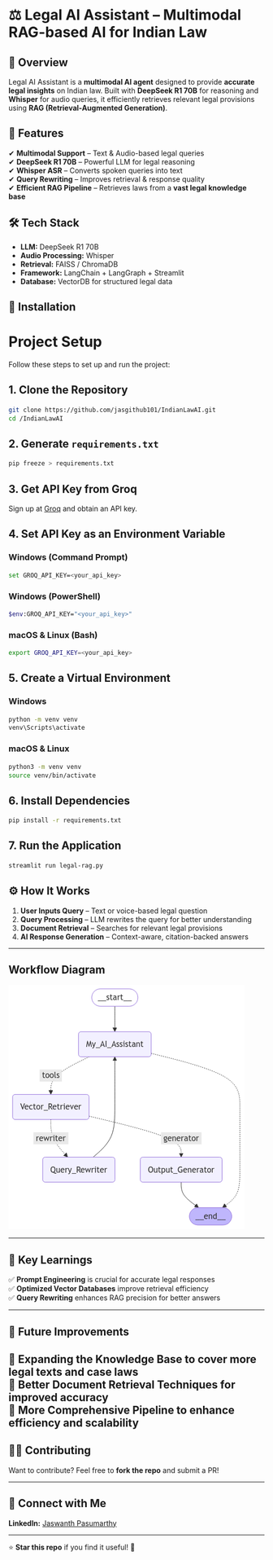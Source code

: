 # ⚖️ Legal AI Assistant – Multimodal RAG-based AI for Indian Law  

## 🚀 Overview  
Legal AI Assistant is a **multimodal AI agent** designed to provide **accurate legal insights** on Indian law. Built with **DeepSeek R1 70B** for reasoning and **Whisper** for audio queries, it efficiently retrieves relevant legal provisions using **RAG (Retrieval-Augmented Generation)**.

## 🔹 Features  
✔ **Multimodal Support** – Text & Audio-based legal queries  
✔ **DeepSeek R1 70B** – Powerful LLM for legal reasoning  
✔ **Whisper ASR** – Converts spoken queries into text  
✔ **Query Rewriting** – Improves retrieval & response quality  
✔ **Efficient RAG Pipeline** – Retrieves laws from a **vast legal knowledge base**  

## 🛠️ Tech Stack  
- **LLM:** DeepSeek R1 70B  
- **Audio Processing:** Whisper  
- **Retrieval:** FAISS / ChromaDB  
- **Framework:** LangChain + LangGraph + Streamlit  
- **Database:** VectorDB for structured legal data  

## 📌 Installation  
# Project Setup

Follow these steps to set up and run the project:

## 1. Clone the Repository  
```sh
git clone https://github.com/jasgithub101/IndianLawAI.git
cd /IndianLawAI
```

## 2. Generate `requirements.txt`  
```sh
pip freeze > requirements.txt
```

## 3. Get API Key from Groq  
Sign up at [Groq](https://www.groq.com/) and obtain an API key.

## 4. Set API Key as an Environment Variable  
### Windows (Command Prompt)  
```sh
set GROQ_API_KEY=<your_api_key>
```
### Windows (PowerShell)  
```sh
$env:GROQ_API_KEY="<your_api_key>"
```
### macOS & Linux (Bash)  
```sh
export GROQ_API_KEY=<your_api_key>
```

## 5. Create a Virtual Environment  
### Windows  
```sh
python -m venv venv
venv\Scripts\activate
```
### macOS & Linux  
```sh
python3 -m venv venv
source venv/bin/activate
```

## 6. Install Dependencies  
```sh
pip install -r requirements.txt
```

## 7. Run the Application  
```sh
streamlit run legal-rag.py
```




## ⚙️ How It Works  
1. **User Inputs Query** – Text or voice-based legal question  
2. **Query Processing** – LLM rewrites the query for better understanding  
3. **Document Retrieval** – Searches for relevant legal provisions  
4. **AI Response Generation** – Context-aware, citation-backed answers
   
---
## Workflow Diagram
![Workflow Overview](workflow.png)

---

## 📖 Key Learnings  
✅ **Prompt Engineering** is crucial for accurate legal responses  
✅ **Optimized Vector Databases** improve retrieval efficiency  
✅ **Query Rewriting** enhances RAG precision for better answers  

---

## 📌 Future Improvements  
🔹 Expanding the Knowledge Base to cover more legal texts and case laws  
🔹 Better Document Retrieval Techniques for improved accuracy  
🔹 More Comprehensive Pipeline to enhance efficiency and scalability  
---

## 👨‍💻 Contributing  
Want to contribute? Feel free to **fork the repo** and submit a PR!  

---

## 🔗 Connect with Me  
**LinkedIn:** [Jaswanth Pasumarthy](https://www.linkedin.com/in/jaswanth-pasumarthy-671a21214/)

---

⭐ **Star this repo** if you find it useful! 🚀 
